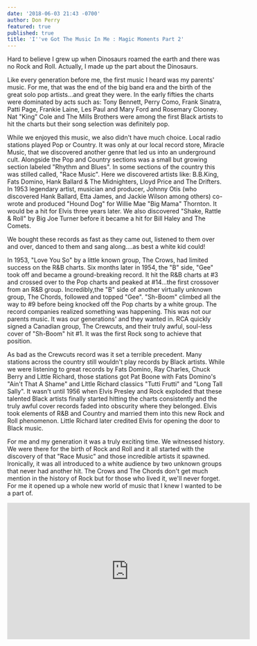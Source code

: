 ```yaml
---
date: '2018-06-03 21:43 -0700'
author: Don Perry
featured: true
published: true
title: 'I''ve Got The Music In Me : Magic Moments Part 2'
---
```

Hard to believe I grew up when Dinosaurs roamed the earth and there was no Rock and Roll.  Actually, I made up the part about the Dinosaurs.

Like every generation before me, the first music I heard was my parents' music.  For me, that was the end of the big band era and the birth of the great solo pop artists...and great they were.  In the early fifties the charts were dominated by acts such as:  Tony Bennett, Perry Como, Frank Sinatra, Patti Page, Frankie Laine, Les Paul and Mary Ford and Rosemary Clooney.  Nat "King" Cole and The Mills Brothers were among the first Black artists to hit the charts but their song selection was definitely pop.

While we enjoyed this music, we also didn't have much choice.  Local radio stations played Pop or Country.  It was only at our local record store, Miracle Music, that we discovered another genre that led us into an underground cult.  Alongside the Pop and Country sections was a small but growing section labeled "Rhythm and Blues".  In some sections of the country this was stilled called, "Race Music".  Here we discovered artists like:  B.B.King, Fats Domino, Hank Ballard & The Midnighters, Lloyd Price and The Drifters.  In 1953 legendary artist, musician and producer, Johnny Otis (who discovered Hank Ballard, Etta James, and Jackie Wilson among others) co-wrote and produced "Hound Dog" for Willie Mae "Big Mama" Thornton.  It would be a hit for Elvis three years later.  We also discovered "Shake, Rattle & Roll" by Big Joe Turner before it became a hit for Bill Haley and The Comets.  

We bought these records as fast as they came out, listened to them over and over, danced to them and sang along....as best a white kid could!  

In 1953, "Love You So" by a little known group, The Crows, had limited success on the R&B charts.  Six months later in 1954, the "B" side, "Gee" took off and became a ground-breaking record.  It hit the R&B charts at #3 and crossed over to the Pop charts and peaked at #14...the first crossover from an R&B group.  Incredibly,the "B" side of another virtually unknown group, The Chords, followed and topped "Gee".  "Sh-Boom" climbed all the way to #9 before being knocked off the Pop charts by a white group.  The record companies realized something was happening.  This was not our parents music.  It was our generations' and they wanted in.  RCA quickly signed a Canadian group, The Crewcuts, and their truly awful, soul-less cover of "Sh-Boom" hit #1.  It was the first Rock song to achieve that position.  

As bad as the Crewcuts record was it set a terrible precedent.  Many stations across the country still wouldn't play records by Black artists.  While we were listening to great records by Fats Domino, Ray Charles, Chuck Berry and Little Richard, those stations got Pat Boone with Fats Domino's "Ain't That A Shame" and Little Richard classics "Tutti Frutti" and "Long Tall Sally".  It wasn't until 1956 when Elvis Presley and Rock exploded that these talented Black artists finally started hitting the charts consistently and the truly awful cover records faded into obscurity where they belonged.  Elvis took elements of R&B and Country and married them into this new Rock and Roll phenomenon.  Little Richard later credited Elvis for opening the door to Black music.

For me and my generation it was a truly exciting time.  We witnessed history.  We were there for the birth of Rock and Roll and it all started with the discovery of that "Race Music" and those incredible artists it spawned.  Ironically, it was all introduced to a white audience by two unknown groups that never had another hit.  The Crows and The Chords don't get much mention in the history of Rock but for those who lived it, we'll never forget.  For me it opened up a whole new world of music that I knew I wanted to be a part of.

<iframe width="560" height="315" src="https://www.youtube.com/embed/SBgQezOF8kY" frameborder="0" allow="accelerometer; autoplay; clipboard-write; encrypted-media; gyroscope; picture-in-picture" allowfullscreen></iframe>